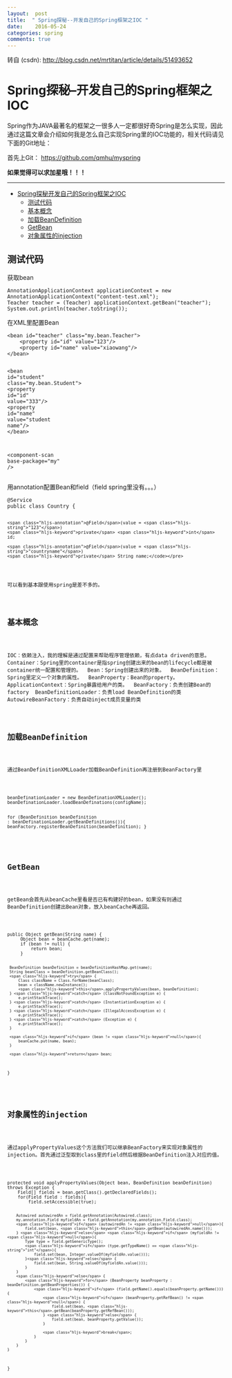 ```yaml
---
layout:  post
title:  " Spring探秘--开发自己的Spring框架之IOC "
date:    2016-05-24
categories: spring 
comments: true
---
```

转自 (csdn): http://blog.csdn.net/mrtitan/article/details/51493652
<div class="markdown_views">
 <h1 id="spring探秘开发自己的spring框架之ioc">Spring探秘–开发自己的Spring框架之IOC</h1> 
 <p>Spring作为JAVA最著名的框架之一很多人一定都很好奇Spring是怎么实现，因此通过这篇文章会介绍如何我是怎么自己实现Spring里的IOC功能的，相关代码请见下面的Git地址：</p> 
 <p>首先上Git：  <a href="https://github.com/qmhu/myspring">https://github.com/qmhu/myspring</a></p> 
 <p><strong>如果觉得可以求加星哦！！！</strong></p> 
 <hr> 
 <p></p>
 <div class="toc">
  <div class="toc"> 
   <ul> 
    <li><a href="#spring探秘开发自己的spring框架之ioc">Spring探秘开发自己的Spring框架之IOC</a>
     <ul> 
      <li><a href="#测试代码">测试代码</a></li> 
      <li><a href="#基本概念">基本概念</a></li> 
      <li><a href="#加载beandefinition">加载BeanDefinition</a></li> 
      <li><a href="#getbean">GetBean</a></li> 
      <li><a href="#对象属性的injection">对象属性的injection</a></li> 
     </ul> </li> 
   </ul> 
  </div> 
 </div> 
 <p></p> 
 <h2 id="测试代码">测试代码</h2> 
 <p>获取bean</p> 
 <pre class="prettyprint"><code class="language-java hljs ">AnnotationApplicationContext applicationContext = <span class="hljs-keyword">new</span> AnnotationApplicationContext(<span class="hljs-string">"content-test.xml"</span>);
Teacher teacher = (Teacher) applicationContext.getBean(<span class="hljs-string">"teacher"</span>);
System.out.println(teacher.toString());</code></pre> 
 <p>在XML里配置Bean</p> 
 <pre class="prettyprint"><code class="language-xml hljs "><span class="hljs-tag">&lt;<span class="hljs-title">bean</span> <span class="hljs-attribute">id</span>=<span class="hljs-value">"teacher"</span> <span class="hljs-attribute">class</span>=<span class="hljs-value">"my.bean.Teacher"</span>&gt;</span>
    <span class="hljs-tag">&lt;<span class="hljs-title">property</span> <span class="hljs-attribute">id</span>=<span class="hljs-value">"id"</span> <span class="hljs-attribute">value</span>=<span class="hljs-value">"123"</span>/&gt;</span>
    <span class="hljs-tag">&lt;<span class="hljs-title">property</span> <span class="hljs-attribute">id</span>=<span class="hljs-value">"name"</span> <span class="hljs-attribute">value</span>=<span class="hljs-value">"xiaowang"</span>/&gt;</span>
<span class="hljs-tag">&lt;/<span class="hljs-title">bean</span>&gt;</span>

<span class="hljs-tag">&lt;<span class="hljs-title">bean</span> <span class="hljs-attribute">id</span>=<span class="hljs-value">"student"</span> <span class="hljs-attribute">class</span>=<span class="hljs-value">"my.bean.Student"</span>&gt;</span>
    <span class="hljs-tag">&lt;<span class="hljs-title">property</span> <span class="hljs-attribute">id</span>=<span class="hljs-value">"id"</span> <span class="hljs-attribute">value</span>=<span class="hljs-value">"333"</span>/&gt;</span>
    <span class="hljs-tag">&lt;<span class="hljs-title">property</span> <span class="hljs-attribute">id</span>=<span class="hljs-value">"name"</span> <span class="hljs-attribute">value</span>=<span class="hljs-value">"student name"</span>/&gt;</span>
<span class="hljs-tag">&lt;/<span class="hljs-title">bean</span>&gt;</span>

<span class="hljs-tag">&lt;<span class="hljs-title">component-scan</span> <span class="hljs-attribute">base-package</span>=<span class="hljs-value">"my"</span> /&gt;</span></code></pre> 
 <p>用annotation配置Bean和field（field spring里没有。。。）</p> 
 <pre class="prettyprint"><code class="language-java hljs "><span class="hljs-annotation">@Service</span>
<span class="hljs-keyword">public</span> <span class="hljs-class"><span class="hljs-keyword">class</span> <span class="hljs-title">Country</span> {</span>

    <span class="hljs-annotation">@Field</span>(value = <span class="hljs-string">"123"</span>)
    <span class="hljs-keyword">private</span> <span class="hljs-keyword">int</span> id;

    <span class="hljs-annotation">@Field</span>(value = <span class="hljs-string">"countryname"</span>)
    <span class="hljs-keyword">private</span> String name;</code></pre> 
 <p>可以看到基本跟使用spring是差不多的。</p> 
 <h2 id="基本概念">基本概念</h2> 
 <p>IOC：依赖注入，我的理解是通过配置来帮助程序管理依赖，有点data driven的意思。  Container：Spring里的container是指spring创建出来的bean的lifecycle都是被container统一配置和管理的。  Bean：Spring创建出来的对象。  BeanDefinition：Spring里定义一个对象的属性。  BeanProperty：Bean的property。  ApplicationContext：Spring暴露给用户的类。  BeanFactory：负责创建Bean的factory  BeanDefinitionLoader：负责load BeanDefinition的类  AutowireBeanFactory：负责自动inject成员变量的类</p> 
 <h2 id="加载beandefinition">加载BeanDefinition</h2> 
 <p>通过BeanDefinitionXMLLoader加载BeanDefinition再注册到BeanFactory里</p> 
 <pre class="prettyprint"><code class="language-java hljs ">beanDefinationLoader = <span class="hljs-keyword">new</span> BeanDefinationXMLLoader();
beanDefinationLoader.loadBeanDefinations(configName);

<span class="hljs-keyword">for</span> (BeanDefinition beanDefinition : beanDefinationLoader.getBeanDefinitions()){
    beanFactory.registerBeanDefinition(beanDefinition);
}</code></pre> 
 <h2 id="getbean">GetBean</h2> 
 <p>getBean会首先从beanCache里看是否已有构建好的bean，如果没有则通过BeanDefinition创建出Bean对象，放入beanCache再返回。</p> 
 <pre class="prettyprint"><code class="language-java hljs "><span class="hljs-keyword">public</span> Object <span class="hljs-title">getBean</span>(String name) {
     Object bean = beanCache.get(name);
     <span class="hljs-keyword">if</span> (bean != <span class="hljs-keyword">null</span>) {
         <span class="hljs-keyword">return</span> bean;
     }

     BeanDefinition beanDefinition = beanDefinitionHashMap.get(name);
     String beanClass = beanDefinition.getBeanClass();
     <span class="hljs-keyword">try</span> {
         Class className = Class.forName(beanClass);
         bean = className.newInstance();
         <span class="hljs-keyword">this</span>.applyPropertyValues(bean, beanDefinition);
     } <span class="hljs-keyword">catch</span> (ClassNotFoundException e) {
         e.printStackTrace();
     } <span class="hljs-keyword">catch</span> (InstantiationException e) {
         e.printStackTrace();
     } <span class="hljs-keyword">catch</span> (IllegalAccessException e) {
         e.printStackTrace();
     } <span class="hljs-keyword">catch</span> (Exception e) {
         e.printStackTrace();
     }

     <span class="hljs-keyword">if</span> (bean != <span class="hljs-keyword">null</span>){
         beanCache.put(name, bean);
     }

     <span class="hljs-keyword">return</span> bean;
 }</code></pre> 
 <h2 id="对象属性的injection">对象属性的injection</h2> 
 <p>通过applyPropertyValues这个方法我们可以继承BeanFactory来实现对象属性的injection。首先通过泛型取到class里的field然后根据BeanDefinition注入对应的值。</p> 
 <pre class="prettyprint"><code class="language-java hljs "><span class="hljs-keyword">protected</span> <span class="hljs-keyword">void</span> <span class="hljs-title">applyPropertyValues</span>(Object bean, BeanDefinition beanDefinition) <span class="hljs-keyword">throws</span> Exception {
    Field[] fields = bean.getClass().getDeclaredFields();
    <span class="hljs-keyword">for</span>(Field field : fields){
        field.setAccessible(<span class="hljs-keyword">true</span>);

        Autowired autowiredAn = field.getAnnotation(Autowired.class);
        my.annotation.Field myfieldAn = field.getAnnotation(my.annotation.Field.class);
        <span class="hljs-keyword">if</span> (autowiredAn != <span class="hljs-keyword">null</span>){
            field.set(bean, <span class="hljs-keyword">this</span>.getBean(autowiredAn.name()));
        } <span class="hljs-keyword">else</span> <span class="hljs-keyword">if</span> (myfieldAn != <span class="hljs-keyword">null</span>){
            Type type = field.getGenericType();
            <span class="hljs-keyword">if</span> (type.getTypeName() == <span class="hljs-string">"int"</span>){
                field.set(bean, Integer.valueOf(myfieldAn.value()));
            }<span class="hljs-keyword">else</span> {
                field.set(bean, String.valueOf(myfieldAn.value()));
            }
        }
        <span class="hljs-keyword">else</span> {
            <span class="hljs-keyword">for</span> (BeanProperty beanProperty : beanDefinition.getBeanProperties()) {
                <span class="hljs-keyword">if</span> (field.getName().equals(beanProperty.getName())) {
                    <span class="hljs-keyword">if</span> (beanProperty.getRefBean() != <span class="hljs-keyword">null</span>) {
                        field.set(bean, <span class="hljs-keyword">this</span>.getBean(beanProperty.getRefBean()));
                    } <span class="hljs-keyword">else</span> {
                        field.set(bean, beanProperty.getValue());
                    }

                    <span class="hljs-keyword">break</span>;
                }
            }
        }
    }
}
</code></pre>
</div>